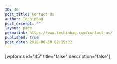 ```yaml
---
ID: 46
post_title: Contact Us
author: TechinBag
post_excerpt: ""
layout: page
permalink: https://www.techinbag.com/contact-us/
published: true
post_date: 2018-06-30 02:19:32
---
```

[wpforms id="45" title="false" description="false"]